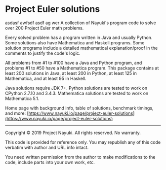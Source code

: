 Project Euler solutions
=======================
asdasf awfsdf asdf ag wer
A collection of Nayuki's program code to solve over 200 Project Euler math problems.

Every solved problem has a program written in Java and usually Python. Some solutions also have Mathematica and Haskell programs. Some solution programs include a detailed mathematical explanation/proof in the comments to justify the code's logic.

All problems from #1 to #100 have a Java and Python program, and problems #1 to #50 have a Mathematica program. This package contains at least 200 solutions in Java, at least 200 in Python, at least 125 in Mathematica, and at least 95 in Haskell.

Java solutions require JDK 7+. Python solutions are tested to work on CPython 2.7.10 and 3.4.3. Mathematica solutions are tested to work on Mathematica 5.1.

Home page with background info, table of solutions, benchmark timings, and more: [https://www.nayuki.io/page/project-euler-solutions](https://www.nayuki.io/page/project-euler-solutions)

----

Copyright © 2019 Project Nayuki. All rights reserved. No warranty.

This code is provided for reference only. You may republish any of this code verbatim with author and URL info intact.

You need written permission from the author to make modifications to the code, include parts into your own work, etc.
